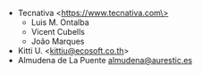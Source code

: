 - Tecnativa \<https://www.tecnativa.com\>
  - Luis M. Ontalba
  - Vicent Cubells
  - João Marques
- Kitti U. \<kittiu@ecosoft.co.th\>
- Almudena de La Puente <almudena@aurestic.es>
